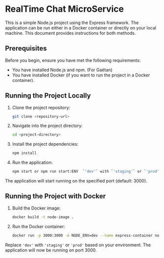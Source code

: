 # RealTime Chat MicroService

This is a simple Node.js project using the Express framework. The application can be run either in a Docker container or directly on your local machine. This document provides instructions for both methods.

## Prerequisites

Before you begin, ensure you have met the following requirements:

- You have installed Node.js and npm. (For Gaëtan)
- You have installed Docker (if you want to run the project in a Docker container).

## Running the Project Locally

1. Clone the project repository:

   ```bash
   git clone <repository-url>
   ```

2. Navigate into the project directory:

   ```bash
   cd <project-directory>
   ```

3. Install the project dependencies:

   ```bash
   npm install
   ```

4. Run the application:

   ```bash
   npm start or npm run start:ENV  `'dev'` with `'staging'` or `'prod'`
   ```

The application will start running on the specified port (default: 3000).

## Running the Project with Docker

1. Build the Docker image:

   ```bash
   docker build -t node-image .
   ```

2. Run the Docker container:

   ```bash
   docker run -p 3000:3000 -e NODE_ENV=dev --name express-container node-image
   ```

Replace `'dev'` with `'staging'` or `'prod'` based on your environment. The application will now be running on port 3000.
